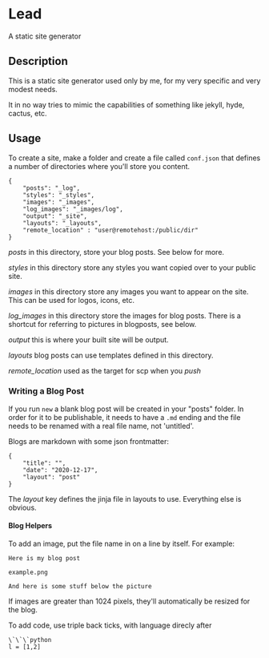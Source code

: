 # Lead

A static site generator

## Description

This is a static site generator used only by me, for my very specific and very modest needs. 

It in no way tries to mimic the capabilities of something like jekyll, hyde, cactus, etc.

## Usage

To create a site, make a folder and create a file called `conf.json` that defines a number of directories where you'll store you content.

```
{
    "posts": "_log",
    "styles": "_styles",
    "images": "_images",
    "log_images": "_images/log",
    "output": "_site",
    "layouts": "_layouts",
    "remote_location" : "user@remotehost:/public/dir"
}
```

*posts* in this directory, store your blog posts. See below for more.

*styles* in this directory store any styles you want copied over to your public site.

*images* in this directory store any images you want to appear on the site. This can be used for logos, icons, etc.

*log_images* in this directory store the images for blog posts. There is a shortcut for referring to pictures in blogposts, see below.

*output* this is where your built site will be output.

*layouts* blog posts can use templates defined in this directory.

*remote_location* used as the target for scp when you *push*

### Writing a Blog Post

If you run `new` a blank blog post will be created in your "posts" folder. In order for it to be publishable, it needs to have a `.md` ending and the file needs to be renamed with a real file name, not 'untitled'.

Blogs are markdown with some json frontmatter:

```
{
    "title": "",
    "date": "2020-12-17",
    "layout": "post"
}
```

The *layout* key defines the jinja file in layouts to use. Everything else is obvious.

#### Blog Helpers

To add an image, put the file name in on a line by itself. For example:

```
Here is my blog post

example.png

And here is some stuff below the picture
```

If images are greater than 1024 pixels, they'll automatically be resized for the blog.

To add code, use triple back ticks, with language direcly after

```
\`\`\`python
l = [1,2]
```


